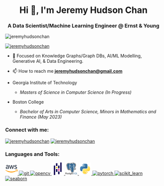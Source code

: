 <h1 align="center">Hi 👋, I'm Jeremy Hudson Chan</h1>
<h3 align="center">A Data Scientist/Machine Learning Engineer @ Ernst & Young</h3>

<p align="left"> <img src="https://komarev.com/ghpvc/?username=jeremyhudsonchan&label=Profile%20views&color=0e75b6&style=flat" alt="jeremyhudsonchan" /> </p>

<p align="left"> <a href="https://github.com/ryo-ma/github-profile-trophy"><img src="https://github-profile-trophy.vercel.app/?username=jeremyhudsonchan" alt="jeremyhudsonchan" /></a> </p>

- 🔭 Focused on Knowledge Graphs/Graph DBs, AI/ML Modelling, Generative AI, & Data Engineering.

- 📫 How to reach me **jeremyhudsonchan@gmail.com**

- Georgia Institute of Technology
  
   - _Masters of Science in Computer Science (In Progress)_
  
- Boston College
  
   - _Bachelor of Arts in Computer Science, Minors in Mathematics and Finance (May 2023)_


<h3 align="left">Connect with me:</h3>
<p align="left">
<a href="https://linkedin.com/in/jeremyhudsonchan" target="blank"><img align="center" src="https://raw.githubusercontent.com/rahuldkjain/github-profile-readme-generator/master/src/images/icons/Social/linked-in-alt.svg" alt="jeremyhudsonchan" height="30" width="40" /></a>
<a href="https://www.leetcode.com/jeremyhudsonchan" target="blank"><img align="center" src="https://raw.githubusercontent.com/rahuldkjain/github-profile-readme-generator/master/src/images/icons/Social/leet-code.svg" alt="jeremyhudsonchan" height="30" width="40" /></a>
</p>

<h3 align="left">Languages and Tools:</h3>
<p align="left"> <a href="https://aws.amazon.com" target="_blank" rel="noreferrer"> <img src="https://raw.githubusercontent.com/devicons/devicon/master/icons/amazonwebservices/amazonwebservices-original-wordmark.svg" alt="aws" width="40" height="40"/> </a> <a href="https://azure.microsoft.com/en-in/" target="_blank" rel="noreferrer"> </a> <a href="https://git-scm.com/" target="_blank" rel="noreferrer"> <img src="https://www.vectorlogo.zone/logos/git-scm/git-scm-icon.svg" alt="git" width="40" height="40"/> </a> </a> <a href="https://opencv.org/" target="_blank" rel="noreferrer"> <img src="https://www.vectorlogo.zone/logos/opencv/opencv-icon.svg" alt="opencv" width="40" height="40"/> </a> <a href="https://pandas.pydata.org/" target="_blank" rel="noreferrer"> <img src="https://raw.githubusercontent.com/devicons/devicon/2ae2a900d2f041da66e950e4d48052658d850630/icons/pandas/pandas-original.svg" alt="pandas" width="40" height="40"/> </a> <a href="https://www.postgresql.org" target="_blank" rel="noreferrer"> <img src="https://raw.githubusercontent.com/devicons/devicon/master/icons/postgresql/postgresql-original-wordmark.svg" alt="postgresql" width="40" height="40"/> </a> <a href="https://www.python.org" target="_blank" rel="noreferrer"> <img src="https://raw.githubusercontent.com/devicons/devicon/master/icons/python/python-original.svg" alt="python" width="40" height="40"/> </a> <a href="https://pytorch.org/" target="_blank" rel="noreferrer"> <img src="https://www.vectorlogo.zone/logos/pytorch/pytorch-icon.svg" alt="pytorch" width="40" height="40"/> </a> <a href="https://scikit-learn.org/" target="_blank" rel="noreferrer"> <img src="https://upload.wikimedia.org/wikipedia/commons/0/05/Scikit_learn_logo_small.svg" alt="scikit_learn" width="40" height="40"/> </a> <a href="https://seaborn.pydata.org/" target="_blank" rel="noreferrer"> <img src="https://seaborn.pydata.org/_images/logo-mark-lightbg.svg" alt="seaborn" width="40" height="40"/> </a> <a href="https://www.selenium.dev" target="_blank" rel="noreferrer"> </a> </p>

<!-- <p><img align="left" src="https://github-readme-stats.vercel.app/api/top-langs?username=jeremyhudsonchan&show_icons=true&locale=en&layout=compact" alt="jeremyhudsonchan" /></p> -->

<!-- <p>&nbsp;<img align="center" src="https://github-readme-stats.vercel.app/api?username=jeremyhudsonchan&show_icons=true&locale=en" alt="jeremyhudsonchan" /></p> -->

<!-- <p><img align="center" src="https://github-readme-streak-stats.herokuapp.com/?user=jeremyhudsonchan&" alt="jeremyhudsonchan" /></p>-->


